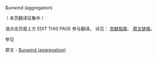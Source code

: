 $unwind (aggregation)

 ！本页翻译征集中！

请点击页面上方 EDIT THIS PAGE 参与翻译。
详见：
[贡献指南]( https://github.com/JinMuInfo/MongoDB-Manual-zh/blob/master/CONTRIBUTING.md )、
[原文链接](  https://docs.mongodb.com/manual/reference/operator/aggregation/unwind/  )。

 参见

原文 - [$unwind (aggregation)]( https://docs.mongodb.com/manual/reference/operator/aggregation/unwind/ )

